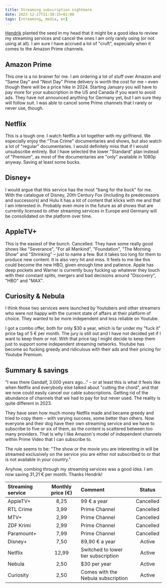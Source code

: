 ```yaml
---
title: Streaming subscription nightmare
date: 2023-12-27T21:38:15+01:00
tags: [streaming, media, en]
---
```


[Hendrik](https://www.hmans.dev/) planted the seed in my head that it might be a good idea to review my streaming services and cancel the ones I am only rarely using (or not using at all). I am sure I have accrued a lot of "cruft", especially when it comes to the Amazon Prime channels.

## Amazon Prime

This one is a no brainer for me. I am ordering a lot of stuff over Amazon and "Same Day" and "Next Day" Prime delivery is worth the cost for me – even though there will be a price hike in 2024. Starting January you will have to pay more for your subscription in the US and Canada if you want to avoid ads. They have not announced anything for Germany yet, but I am sure they will follow suit. I was able to cancel some Prime channels that I rarely or never use, though.

## Netflix

This is a tough one. I watch Netflix a lot together with my girlfriend. We especially enjoy the "True Crime" documentaries and shows, but also watch a lot of "regular" documentaries. I would definitely miss that if I would unsubscribe entirely. But I have selected the lower "Standard" plan instead of "Premium", as most of the documentaries are "only" available in 1080p anyway. Saving at least some bucks.

## Disney+

I would argue that this service has the most "bang for the buck" for me. With the catalogue of Disney, 20th Century Fox (including its predecessors and successors) and Hulu it has a lot of content that klicks with me and that I am interested in. Probably even more in the future as all shows that are currently licensed to other streaming services in Europe and Germany will be consolidated on the platform over time. 

## AppleTV+

This is the easiest of the bunch. Cancelled. They have some really good shows like "Severance", "For all Mankind", "Foundation", "The Morning Show" and "Shrinking" – just to name a few. But it takes too long for them to produce new content. It is also very hit and miss. It feels to me like this could become the new HBO, given enough time and patience. Apple has deep pockets and Warner is currently busy fucking up whatever they touch with their constant splits, mergers and bad decisions around "Discovery", "HBO" and "MAX".

## Curiosity & Nebula

I think those two services were launched by Youtubers and other streamers who were not happy with the current state of affairs at their platform of choice. They wanted to be more independent and less reliable on Youtube.

I got a combo offer, both for only $30 a year, which is far under my "fuck it" price tag of 5 € per month. The jury is still out and I have not decided yet if I want to keep them or not. With that price tag I might decide to keep them just to support some independent streaming networks. Youtube has become so fucking greedy and ridiculous with their ads and their pricing for Youtube Premium.

## Summary & savings

"I was there Gandalf, 3.000 years ago..." – or at least this is what it feels like when Netflix and everybody else talked about "cutting the chord", and that we now could easily cancel our cable subscriptions. Getting rid of the abundance of channels that we had to pay for but never used. The reality is quite different in 2023.

They have seen how much money Netflix made and became greedy and tried to copy them – with varying success, some better than others. Now everyone and their dog have their own streaming service and we have to subscribe to five or six of them, as the content is scattered between too many providers. That is why I like Amazon's model of independent channels within Prime Video that I can subscribe to.

The rule seems to be: "The show or the movie you are interesting in will be streamed exclusively on the service you are either not subscribed to or that is not available in your country."

Anyhow, combing through my streaming services was a good idea. I am now saving 31,21 € per month. Thanks Hendrik!

| Streaming service | Monthly price (€) | Comment | Status |
|:--|:--:|:--|:--:|
| AppleTV+ | 8,25 | 99 € a year | Cancelled |
| RTL Crime | 3,99 | Prime Channel | Cancelled |
| MTV+ | 2,99 | Prime Channel | Cancelled |
| ZDF Krimi | 2,99 | Prime Channel | Cancelled |
| Paramount+ | 7,99 | Prime Channel | Cancelled |
| Disney+ | 7,50 | 89,90 € a year | Active |
| Netflix | 12,99 | Switched to lower tier subscription | Active |
| Nebula | 2,50 | $30 per year | Active |
| Curiosity | 2,50 | Comes with the Nebula subscription | Active |

